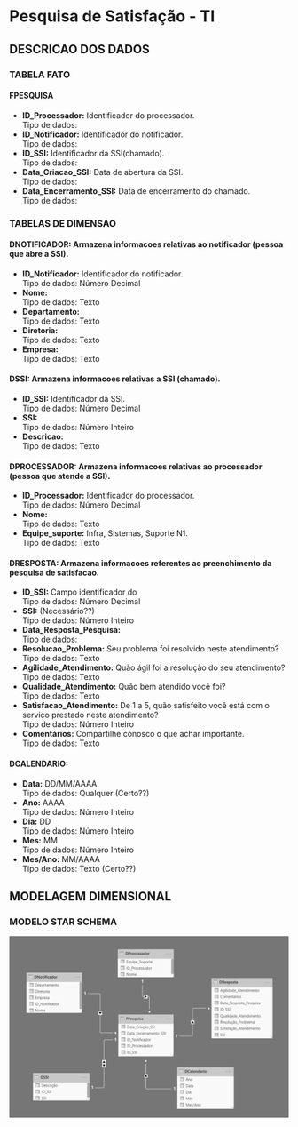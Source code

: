 # Pesquisa de Satisfação - TI

## DESCRICAO DOS DADOS

### TABELA FATO

#### FPESQUISA
* **ID_Processador:** Identificador do processador.<br>
   Tipo de dados:
* **ID_Notificador:** Identificador do notificador.<br>
   Tipo de dados:
* **ID_SSI:** Identificador da SSI(chamado).<br>
   Tipo de dados:
* **Data_Criacao_SSI:** Data de abertura da SSI.<br>
   Tipo de dados:
* **Data_Encerramento_SSI:** Data de encerramento do chamado.<br>
   Tipo de dados:

### TABELAS DE DIMENSAO

#### DNOTIFICADOR: Armazena informacoes relativas ao notificador (pessoa que abre a SSI).<br>
* **ID_Notificador:** Identificador do notificador.<br>
   Tipo de dados: Número Decimal
* **Nome:** <br>
   Tipo de dados: Texto
* **Departamento:** <br>
   Tipo de dados: Texto
* **Diretoria:** <br>
   Tipo de dados: Texto
* **Empresa:** <br>
   Tipo de dados: Texto

#### DSSI: Armazena informacoes relativas a SSI (chamado).<br>
* **ID_SSI:** Identificador da SSI.<br>
   Tipo de dados: Número Decimal
* **SSI:** <br>
   Tipo de dados: Número Inteiro
* **Descricao:** <br>
   Tipo de dados: Texto

#### DPROCESSADOR: Armazena informacoes relativas ao processador (pessoa que atende a SSI).<br>
* **ID_Processador:** Identificador do processador.<br>
   Tipo de dados: Número Decimal
* **Nome:** <br>
   Tipo de dados: Texto
* **Equipe_suporte:** Infra, Sistemas, Suporte N1.<br>
   Tipo de dados: Texto

#### DRESPOSTA: Armazena informacoes referentes ao preenchimento da pesquisa de satisfacao.<br>
* **ID_SSI:** Campo identificador do<br>
   Tipo de dados: Número Decimal
* **SSI:** (Necessário??)<br>
   Tipo de dados: Número Inteiro
* **Data_Resposta_Pesquisa:** <br>
   Tipo de dados:
* **Resolucao_Problema:** Seu problema foi resolvido neste atendimento? <br>
   Tipo de dados: Texto
* **Agilidade_Atendimento:** Quão ágil foi a resolução do seu atendimento?<br>
   Tipo de dados: Texto
* **Qualidade_Atendimento:** Quão bem atendido você foi?<br>
   Tipo de dados: Texto
* **Satisfacao_Atendimento:** De 1 a 5, quão satisfeito você está com o serviço prestado neste atendimento?<br>
   Tipo de dados: Número Inteiro
* **Comentários:** Compartilhe conosco o que achar importante.<br>
   Tipo de dados: Texto


#### DCALENDARIO:
* **Data:** DD/MM/AAAA<br>
   Tipo de dados: Qualquer (Certo??)
* **Ano:** AAAA<br>
   Tipo de dados: Número Inteiro
* **Dia:** DD<br>
   Tipo de dados: Número Inteiro
* **Mes:** MM<br>
   Tipo de dados: Número Inteiro
* **Mes/Ano:** MM/AAAA<br>
   Tipo de dados: Texto (Certo??)


## MODELAGEM DIMENSIONAL

### MODELO STAR SCHEMA

![Alt text](https://github.com/danielasalomao/pesquisa/blob/v1/Star_Schema.png)

